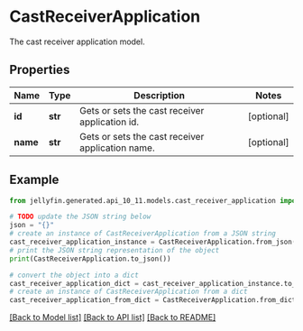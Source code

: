 # CastReceiverApplication

The cast receiver application model.

## Properties

Name | Type | Description | Notes
------------ | ------------- | ------------- | -------------
**id** | **str** | Gets or sets the cast receiver application id. | [optional] 
**name** | **str** | Gets or sets the cast receiver application name. | [optional] 

## Example

```python
from jellyfin.generated.api_10_11.models.cast_receiver_application import CastReceiverApplication

# TODO update the JSON string below
json = "{}"
# create an instance of CastReceiverApplication from a JSON string
cast_receiver_application_instance = CastReceiverApplication.from_json(json)
# print the JSON string representation of the object
print(CastReceiverApplication.to_json())

# convert the object into a dict
cast_receiver_application_dict = cast_receiver_application_instance.to_dict()
# create an instance of CastReceiverApplication from a dict
cast_receiver_application_from_dict = CastReceiverApplication.from_dict(cast_receiver_application_dict)
```
[[Back to Model list]](README.md#documentation-for-models) [[Back to API list]](README.md#documentation-for-api-endpoints) [[Back to README]](README.md)


